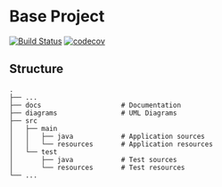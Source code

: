 # Base Project
[![Build Status](https://travis-ci.org/xinhui408/BaseProject.svg?branch=master)](https://travis-ci.org/xinhui408/BaseProject)
[![codecov](https://codecov.io/gh/xinhui408/BaseProject/branch/master/graph/badge.svg)](https://codecov.io/gh/xinhui408/BaseProject)

## Structure
```
.
├── ...
├── docs                    # Documentation
├── diagrams                # UML Diagrams
├── src
│   ├── main
│   │   ├── java            # Application sources
│   │   └── resources       # Application resources
│   └── test
│       ├── java            # Test sources
│       └── resources       # Test resources
└── ...
```
